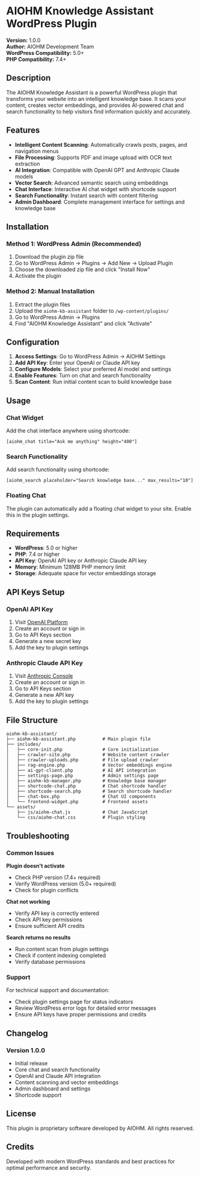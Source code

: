 # AIOHM Knowledge Assistant WordPress Plugin

**Version:** 1.0.0  
**Author:** AIOHM Development Team  
**WordPress Compatibility:** 5.0+  
**PHP Compatibility:** 7.4+

## Description

The AIOHM Knowledge Assistant is a powerful WordPress plugin that transforms your website into an intelligent knowledge base. It scans your content, creates vector embeddings, and provides AI-powered chat and search functionality to help visitors find information quickly and accurately.

## Features

- **Intelligent Content Scanning**: Automatically crawls posts, pages, and navigation menus
- **File Processing**: Supports PDF and image upload with OCR text extraction
- **AI Integration**: Compatible with OpenAI GPT and Anthropic Claude models
- **Vector Search**: Advanced semantic search using embeddings
- **Chat Interface**: Interactive AI chat widget with shortcode support
- **Search Functionality**: Instant search with content filtering
- **Admin Dashboard**: Complete management interface for settings and knowledge base

## Installation

### Method 1: WordPress Admin (Recommended)
1. Download the plugin zip file
2. Go to WordPress Admin → Plugins → Add New → Upload Plugin
3. Choose the downloaded zip file and click "Install Now"
4. Activate the plugin

### Method 2: Manual Installation
1. Extract the plugin files
2. Upload the `aiohm-kb-assistant` folder to `/wp-content/plugins/`
3. Go to WordPress Admin → Plugins
4. Find "AIOHM Knowledge Assistant" and click "Activate"

## Configuration

1. **Access Settings**: Go to WordPress Admin → AIOHM Settings
2. **Add API Key**: Enter your OpenAI or Claude API key
3. **Configure Models**: Select your preferred AI model and settings
4. **Enable Features**: Turn on chat and search functionality
5. **Scan Content**: Run initial content scan to build knowledge base

## Usage

### Chat Widget
Add the chat interface anywhere using shortcode:
```
[aiohm_chat title="Ask me anything" height="400"]
```

### Search Functionality
Add search functionality using shortcode:
```
[aiohm_search placeholder="Search knowledge base..." max_results="10"]
```

### Floating Chat
The plugin can automatically add a floating chat widget to your site. Enable this in the plugin settings.

## Requirements

- **WordPress**: 5.0 or higher
- **PHP**: 7.4 or higher
- **API Key**: OpenAI API key or Anthropic Claude API key
- **Memory**: Minimum 128MB PHP memory limit
- **Storage**: Adequate space for vector embeddings storage

## API Keys Setup

### OpenAI API Key
1. Visit [OpenAI Platform](https://platform.openai.com/)
2. Create an account or sign in
3. Go to API Keys section
4. Generate a new secret key
5. Add the key to plugin settings

### Anthropic Claude API Key
1. Visit [Anthropic Console](https://console.anthropic.com/)
2. Create an account or sign in
3. Go to API Keys section
4. Generate a new API key
5. Add the key to plugin settings

## File Structure

```
aiohm-kb-assistant/
├── aiohm-kb-assistant.php          # Main plugin file
├── includes/
│   ├── core-init.php               # Core initialization
│   ├── crawler-site.php            # Website content crawler
│   ├── crawler-uploads.php         # File upload crawler
│   ├── rag-engine.php              # Vector embeddings engine
│   ├── ai-gpt-client.php           # AI API integration
│   ├── settings-page.php           # Admin settings page
│   ├── aiohm-kb-manager.php        # Knowledge base manager
│   ├── shortcode-chat.php          # Chat shortcode handler
│   ├── shortcode-search.php        # Search shortcode handler
│   ├── chat-box.php                # Chat UI components
│   └── frontend-widget.php         # Frontend assets
└── assets/
    ├── js/aiohm-chat.js            # Chat JavaScript
    └── css/aiohm-chat.css          # Plugin styling
```

## Troubleshooting

### Common Issues

**Plugin doesn't activate**
- Check PHP version (7.4+ required)
- Verify WordPress version (5.0+ required)
- Check for plugin conflicts

**Chat not working**
- Verify API key is correctly entered
- Check API key permissions
- Ensure sufficient API credits

**Search returns no results**
- Run content scan from plugin settings
- Check if content indexing completed
- Verify database permissions

### Support

For technical support and documentation:
- Check plugin settings page for status indicators
- Review WordPress error logs for detailed error messages
- Ensure API keys have proper permissions and credits

## Changelog

### Version 1.0.0
- Initial release
- Core chat and search functionality
- OpenAI and Claude API integration
- Content scanning and vector embeddings
- Admin dashboard and settings
- Shortcode support

## License

This plugin is proprietary software developed by AIOHM. All rights reserved.

## Credits

Developed with modern WordPress standards and best practices for optimal performance and security.